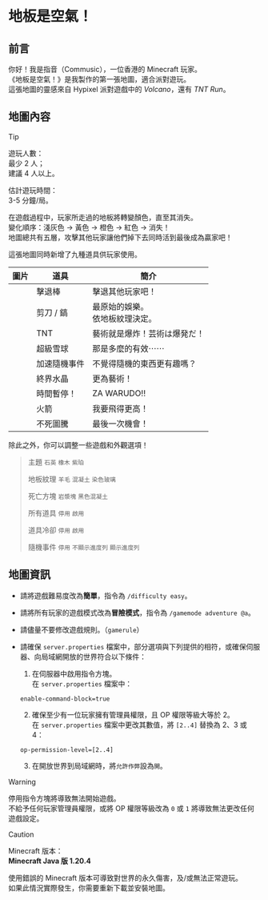 # 地板是空氣！

## 前言

你好！我是指音（Commusic），一位香港的 Minecraft 玩家。<br>
《地板是空氣！》是我製作的第一張地圖，適合派對遊玩。<br>
這張地圖的靈感來自 Hypixel 派對遊戲中的 _Volcano_，還有 _TNT Run_。

## 地圖內容

> [!TIP]
>
> 遊玩人數：<br>
> 最少 2 人；<br>
> 建議 4 人以上。
>
> 估計遊玩時間：<br>
> 3-5 分鐘/局。

在遊戲過程中，玩家所走過的地板將轉變顏色，直至其消失。<br>
變化順序：淺灰色 → 黃色 → 橙色 → 紅色 → 消失！<br>
地圖總共有五層，攻擊其他玩家讓他們掉下去同時活到最後成為贏家吧！

這張地圖同時新增了九種道具供玩家使用。

| 圖片 | 道具     | 簡介                  |
|----|--------|---------------------|
|    | 擊退棒    | 擊退其他玩家吧！            |
|    | 剪刀 / 鎬 | 最原始的娛樂。<br>依地板紋理決定。 |
|    | TNT    | 藝術就是爆炸！芸術は爆発だ！      |
|    | 超級雪球   | 那是多麼的有效⋯⋯           |
|    | 加速隨機事件 | 不覺得隨機的東西更有趣嗎？       |
|    | 終界水晶   | 更為藝術！               |
|    | 時間暫停！  | ZA WARUDO!!         |
|    | 火箭     | 我要飛得更高！             |
|    | 不死圖騰   | 最後一次機會！             |

除此之外，你可以調整一些遊戲和外觀選項！

> 主題 `石英` `橡木` `紫珀`
>
> 地板紋理 `羊毛` `混凝土` `染色玻璃`
> 
> 死亡方塊 `岩漿塊` `黑色混凝土`
> 
> 所有道具 `停用` `啟用`
> 
> 道具冷卻 `停用` `啟用`
> 
> 隨機事件 `停用` `不顯示進度列` `顯示進度列`

## 地圖資訊

- 請將遊戲難易度改為**簡單**，指令為 `/difficulty easy`。

- 請將所有玩家的遊戲模式改為**冒險模式**，指令為 `/gamemode adventure @a`。

- 請儘量不要修改遊戲規則。（`gamerule`）

- 請確保 `server.properties` 檔案中，部分選項與下列提供的相符，或確保伺服器、向局域網開放的世界符合以下條件：

  1. 在伺服器中啟用指令方塊。<br>在 `server.properties` 檔案中：
    ```
  enable-command-block=true
    ```
  
  2. 確保至少有一位玩家擁有管理員權限，且 OP 權限等級大等於 2。<br>在 `server.properties` 檔案中更改其數值，將 `[2..4]` 替換為 2、3 或 4：
  
    ```
  op-permission-level=[2..4]
    ```

  3. 在開放世界到局域網時，將`允許作弊`設為`開`。

> [!WARNING]
>
> 停用指令方塊將導致無法開始遊戲。<br>
> 不給予任何玩家管理員權限，或將 OP 權限等級改為 `0` 或 `1` 將導致無法更改任何遊戲設定。

> [!CAUTION]
>
> Minecraft 版本：<br>
> **Minecraft Java 版 1.20.4**
>
> 使用錯誤的 Minecraft 版本可導致對世界的永久傷害，及/或無法正常遊玩。<br>
> 如果此情況實際發生，你需要重新下載並安裝地圖。

